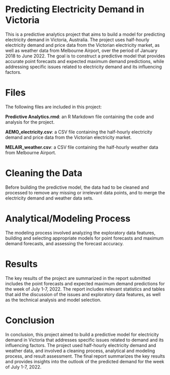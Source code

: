 # Predicting Electricity Demand in Victoria

This is a predictive analytics project that aims to build a model for predicting electricity demand in Victoria, Australia. The project uses half-hourly electricity demand and price data from the Victorian electricity market, as well as weather data from Melbourne Airport, over the period of January 2018 to June 2022. The goal is to construct a predictive model that provides accurate point forecasts and expected maximum demand predictions, while addressing specific issues related to electricity demand and its influencing factors.

# Files

The following files are included in this project:

**Predictive Analytics.rmd**: an R Markdown file containing the code and analysis for the project.

**AEMO_electricity.csv**: a CSV file containing the half-hourly electricity demand and price data from the Victorian electricity market.

**MELAIR_weather.csv**: a CSV file containing the half-hourly weather data from Melbourne Airport.

# Cleaning the Data

Before building the predictive model, the data had to be cleaned and processed to remove any missing or irrelevant data points, and to merge the electricity demand and weather data sets.

# Analytical/Modeling Process

The modeling process involved analyzing the exploratory data features, building and selecting appropriate models for point forecasts and maximum demand forecasts, and assessing the forecast accuracy.

# Results

The key results of the project are summarized in the report submitted includes the point forecasts and expected maximum demand predictions for the week of July 1-7, 2022. The report includes relevant statistics and tables that aid the discussion of the issues and exploratory data features, as well as the technical analysis and model selection.

# Conclusion

In conclusion, this project aimed to build a predictive model for electricity demand in Victoria that addresses specific issues related to demand and its influencing factors. The project used half-hourly electricity demand and weather data, and involved a cleaning process, analytical and modeling process, and result assessment. The final report summarizes the key results and provides insights into the outlook of the predicted demand for the week of July 1-7, 2022.
